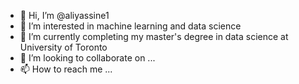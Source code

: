 - 👋 Hi, I’m @aliyassine1
- 👀 I’m interested in machine learning and data science
- 🌱 I’m currently completing my master's degree in data science at University of Toronto 
- 💞️ I’m looking to collaborate on ...
- 📫 How to reach me ...

<!---
aliyassine1/aliyassine1 is a ✨ special ✨ repository because its `README.md` (this file) appears on your GitHub profile.
You can click the Preview link to take a look at your changes.
--->
